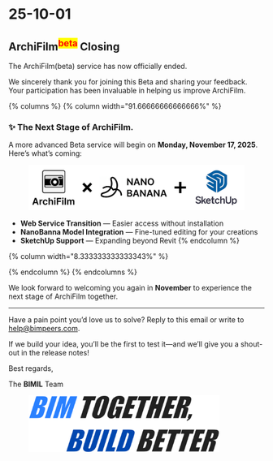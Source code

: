 # 25-10-01

## ArchiFilm<sup><mark style="color:red;">beta<mark style="color:red;"></sup> Closing

The ArchiFilm(beta) service has now officially ended.

We sincerely thank you for joining this Beta and sharing your feedback. Your participation has been invaluable in helping us improve ArchiFilm.

{% columns %}
{% column width="91.66666666666666%" %}
### ✨ The Next Stage of ArchiFilm.

A more advanced Beta service will begin on **Monday, November 17, 2025**.\
Here’s what’s coming:

<figure><img src="../.gitbook/assets/Sketch up (3).png" alt="" width="563"><figcaption></figcaption></figure>

* **Web Service Transition** — Easier access without installation
* **NanoBanna Model Integration** — Fine-tuned editing for your creations
* **SketchUp Support** — Expanding beyond Revit
{% endcolumn %}

{% column width="8.333333333333343%" %}



{% endcolumn %}
{% endcolumns %}

We look forward to welcoming you again in **November** to experience the next stage of ArchiFilm together.

***

Have a pain point you’d love us to solve? Reply to this email or write to [help@bimpeers.com](mailto:help@bimpeers.com?subject=%5BFeedback%20%2F%20Support%20Request%5D\&body=1.%20Name%3A%0A%5BYour%20name%5D%0A%0A2.%20BIMIL%20Manager%20Version%3A%0A%5Be.g.%2C%20v1.2.1.0%5D%0A%0A3.%20Revit%20Version%3A%0A%5Be.g.%2C%20Revit%202024%5D%0A%0A4.%20Type%20of%20request%3A%0A%0A-%20Bug%20Report%0A-%20Feature%20Request%0A-%20General%20Question%20%2F%20Feedback%0A%0A5.%20Description%3A%0A%5BPlease%20describe%20your%20issue%2C%20suggestion%2C%20or%20question%20in%20detail%5D%0A%0A6.%20Steps%20to%20Reproduce%20\(if%20bug\)%3A%0A%5BWrite%20the%20steps%20clearly%20if%20this%20is%20a%20bug%20report%5D%0A%0A7.%20Screenshots%20%2F%20Files%20\(optional\)%3A%0A%5BAttach%20if%20necessary%5D).

If we build your idea, you’ll be the first to test it—and we’ll give you a shout-out in the release notes!



Best regards,

The **BIMIL** Team

<figure><img src="../.gitbook/assets/image (4) (1).png" alt="" width="375"><figcaption></figcaption></figure>
